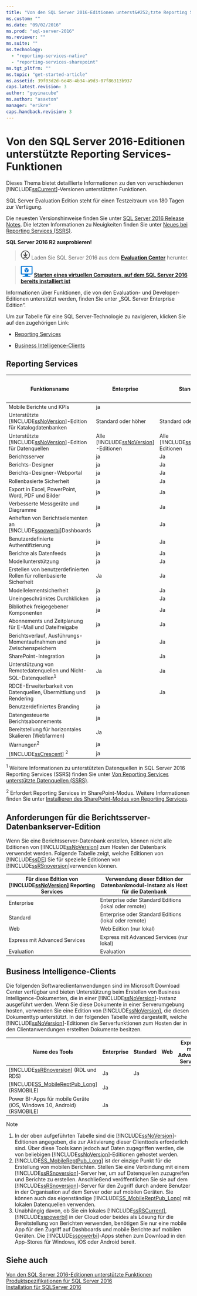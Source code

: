 ```yaml
---
title: "Von den SQL Server 2016-Editionen unterst&#252;tzte Reporting Services-Funktionen | Microsoft Docs"
ms.custom: ""
ms.date: "09/02/2016"
ms.prod: "sql-server-2016"
ms.reviewer: ""
ms.suite: ""
ms.technology: 
  - "reporting-services-native"
  - "reporting-services-sharepoint"
ms.tgt_pltfrm: ""
ms.topic: "get-started-article"
ms.assetid: 39f03d2d-6e48-4b34-a9d3-07f86313b937
caps.latest.revision: 3
author: "guyinacube"
ms.author: "asaxton"
manager: "erikre"
caps.handback.revision: 3
---
```

# Von den SQL Server 2016-Editionen unterst&#252;tzte Reporting Services-Funktionen
Dieses Thema bietet detaillierte Informationen zu den von verschiedenen [!INCLUDE[ssCurrent](../includes/sscurrent-md.md)]-Versionen unterstützten Funktionen.  
  
 SQL Server Evaluation Edition steht für einen Testzeitraum von 180 Tagen zur Verfügung.  
  
 Die neuesten Versionshinweise finden Sie unter [SQL Server 2016 Release Notes](../sql-server/sql-server-2016-release-notes.md). Die letzten Informationen zu Neuigkeiten finden Sie unter [Neues bei Reporting Services (SSRS)](What's%20New%20in%20Reporting%20Services%20\(SSRS\).md).
    
 **SQL Server 2016 R2 ausprobieren!**    
    
 > [![Download aus dem Evaluation Center](../analysis-services/media/download.png)](https://www.microsoft.com/en-us/evalcenter/evaluate-sql-server-2016) Laden Sie SQL Server 2016 aus dem **[Evaluation Center](https://www.microsoft.com/en-us/evalcenter/evaluate-sql-server-2016)** herunter.    
    
> ![Virtueller Azure-Computer (klein)](../analysis-services/media/azure-virtual-machine-small.png) **[Starten eines virtuellen Computers, auf dem SQL Server 2016 bereits installiert ist](https://azure.microsoft.com/en-us/marketplace/partners/microsoft/sqlserver2016rtmenterprisewindowsserver2012r2/?wt.mc_id=sqL16_vm)**    

Informationen über Funktionen, die von den Evaluation- und Developer-Editionen unterstützt werden, finden Sie unter „SQL Server Enterprise Edition“.

Um zur Tabelle für eine SQL Server-Technologie zu navigieren, klicken Sie auf den zugehörigen Link:  

-   [Reporting Services](#SSRS)  
  
-   [Business Intelligence-Clients](#BIC)  

##  <a name="SSRS"></a> Reporting Services  
  
|Funktionsname|Enterprise|Standard|Web|Express mit Advanced Services|Express mit Tools|Express|Entwickler|  
|------------------|----------------|--------------|---------|------------------------------------|------------------------|-------------|---------------|  
|Mobile Berichte und KPIs|ja||||||ja|  
|Unterstützte [!INCLUDE[ssNoVersion](../includes/ssnoversion-md.md)]-Edition für Katalogdatenbanken|Standard oder höher|Standard oder höher|Web|Express|||Standard oder höher|  
|Unterstützte [!INCLUDE[ssNoVersion](../includes/ssnoversion-md.md)]-Edition für Datenquellen|Alle   [!INCLUDE[ssNoVersion](../includes/ssnoversion-md.md)] -Editionen|Alle [!INCLUDE[ssNoVersion](../includes/ssnoversion-md.md)]-Editionen|Web|Express|||Alle [!INCLUDE[ssNoVersion](../includes/ssnoversion-md.md)]-Editionen|  
|Berichtsserver|ja|Ja|Ja|Ja|||ja|  
|Berichts-Designer|ja|Ja|Ja|Ja|||ja|  
|Berichts-Designer-Webportal|ja|Ja|Ja|Ja|||ja|  
|Rollenbasierte Sicherheit|ja|Ja|Ja|Ja|||ja|  
|Export in Excel, PowerPoint, Word, PDF und Bilder|ja|Ja|Ja|Ja|||ja|  
|Verbesserte Messgeräte und Diagramme|ja|Ja|Ja|Ja|||ja|  
|Anheften von Berichtselementen an [!INCLUDE[sspowerbi](../includes/sspowerbi-md.md)]Dashboards|ja|Ja|Ja|Ja|||ja|  
|Benutzerdefinierte Authentifizierung|ja|Ja|Ja|Ja|||ja|  
|Berichte als Datenfeeds|ja|Ja|Ja|Ja|||ja|  
|Modellunterstützung|ja|Ja|Ja||||Ja|  
|Erstellen von benutzerdefinierten Rollen für rollenbasierte Sicherheit|Ja|Ja|||||ja|  
|Modellelementsicherheit|ja|Ja|||||ja|  
|Uneingeschränktes Durchklicken|ja|Ja|||||ja|  
|Bibliothek freigegebener Komponenten|ja|Ja|||||ja|  
|Abonnements und Zeitplanung für E-Mail und Dateifreigabe|ja|Ja|||||ja|  
|Berichtsverlauf, Ausführungs-Momentaufnahmen und Zwischenspeichern|ja|Ja|||||ja|  
|SharePoint-Integration|ja|Ja|||||Ja|  
|Unterstützung von Remotedatenquellen und Nicht-SQL-Datenquellen<sup>1</sup>|Ja|Ja|||||ja|  
|RDCE-Erweiterbarkeit von Datenquellen, Übermittlung und Rendering|ja|Ja|||||ja|  
|Benutzerdefiniertes Branding|ja||||||ja|  
|Datengesteuerte Berichtsabonnements|ja||||||Ja|  
|Bereitstellung für horizontales Skalieren (Webfarmen)|Ja||||||ja|  
|Warnungen<sup>2</sup>|ja||||||ja|  
|[!INCLUDE[ssCrescent](../includes/sscrescent-md.md)] <sup>2</sup>|ja||||||Ja|  
  
 <sup>1</sup> Weitere Informationen zu unterstützten Datenquellen in SQL Server 2016 Reporting Services (SSRS) finden Sie unter [Von Reporting Services unterstützte Datenquellen &#40;SSRS&#41;](../reporting-services/report-data/data-sources-supported-by-reporting-services-ssrs.md).  
  
 <sup>2</sup> Erfordert Reporting Services im SharePoint-Modus. Weitere Informationen finden Sie unter [Installieren des SharePoint-Modus von Reporting Services](../reporting-services/install-windows/install-reporting-services-sharepoint-mode.md).  
  
## Anforderungen für die Berichtsserver-Datenbankserver-Edition  
 Wenn Sie eine Berichtsserver-Datenbank erstellen, können nicht alle Editionen von [!INCLUDE[ssNoVersion](../includes/ssnoversion-md.md)] zum Hosten der Datenbank verwendet werden. Folgende Tabelle zeigt, welche Editionen von [!INCLUDE[ssDE](../includes/ssde-md.md)] Sie für spezielle Editionen von [!INCLUDE[ssRSnoversion](../includes/ssrsnoversion-md.md)]verwenden können.  
  
|Für diese Edition von [!INCLUDE[ssNoVersion](../includes/ssnoversion-md.md)] Reporting Services|Verwendung dieser Edition der Datenbankmodul-Instanz als Host für die Datenbank|  
|----------------------------------------------------------------------|---------------------------------------------------------------------------|  
|Enterprise|Enterprise oder Standard Editions (lokal oder remote)|  
|Standard|Enterprise oder Standard Editions (lokal oder remote)|  
|Web|Web Edition (nur lokal)|  
|Express mit Advanced Services|Express mit Advanced Services (nur lokal)|  
|Evaluation|Evaluation|  
  
##  <a name="BIC"></a> Business Intelligence-Clients  
 Die folgenden Softwareclientanwendungen sind im Microsoft Download Center verfügbar und bieten Unterstützung beim Erstellen von Business Intelligence-Dokumenten, die in einer [!INCLUDE[ssNoVersion](../includes/ssnoversion-md.md)]-Instanz ausgeführt werden. Wenn Sie diese Dokumente in einer Serverumgebung hosten, verwenden Sie eine Edition von [!INCLUDE[ssNoVersion](../includes/ssnoversion-md.md)], die diesen Dokumenttyp unterstützt. In der folgenden Tabelle wird dargestellt, welche [!INCLUDE[ssNoVersion](../includes/ssnoversion-md.md)]-Editionen die Serverfunktionen zum Hosten der in den Clientanwendungen erstellten Dokumente besitzen.  
  
|Name des Tools|Enterprise|Standard|Web|Express mit Advanced Services|Express mit Tools|Express|Entwickler|  
|---------------|----------------|--------------|---------|------------------------------------|------------------------|-------------|---------------|  
|[!INCLUDE[ssRBnoversion](../includes/ssrbnoversion-md.md)] (RDL und RDS)|Ja|Ja|||||Ja|  
|[!INCLUDE[SS_MobileReptPub_Long](../includes/ss-mobilereptpub-long-md.md)] (RSMOBILE)|Ja||||||Ja|  
|Power BI-Apps für mobile Geräte (iOS, Windows 10, Android) (RSMOBILE)|Ja||||||Ja|  
  
> [!NOTE]  
> 1.  In der oben aufgeführten Tabelle sind die [!INCLUDE[ssNoVersion](../includes/ssnoversion-md.md)]-Editionen angegeben, die zur Aktivierung dieser Clienttools erforderlich sind. Über diese Tools kann jedoch auf Daten zugegriffen werden, die von beliebigen [!INCLUDE[ssNoVersion](../includes/ssnoversion-md.md)]-Editionen gehostet werden.  
> 2.  [!INCLUDE[SS_MobileReptPub_Long](../includes/ss-mobilereptpub-long-md.md)] ist der einzige Punkt für die Erstellung von mobilen Berichten. Stellen Sie eine Verbindung mit einem [!INCLUDE[ssRSnoversion](../includes/ssrsnoversion-md.md)]-Server her, um auf Datenquellen zuzugreifen und Berichte zu erstellen. Anschließend veröffentlichen Sie sie auf dem [!INCLUDE[ssRSnoversion](../includes/ssrsnoversion-md.md)]-Server für den Zugriff durch andere Benutzer in der Organisation auf dem Server oder auf mobilen Geräten. Sie können auch das eigenständige [!INCLUDE[SS_MobileReptPub_Long](../includes/ss-mobilereptpub-long-md.md)] mit lokalen Datenquellen verwenden.  
> 3.  Unabhängig davon, ob Sie ein lokales [!INCLUDE[ssRSCurrent](../includes/ssrscurrent-md.md)], [!INCLUDE[sspowerbi](../includes/sspowerbi-md.md)] in der Cloud oder beides als Lösung für die Bereitstellung von Berichten verwenden, benötigen Sie nur eine mobile App für den Zugriff auf Dashboards und mobile Berichte auf mobilen Geräten. Die [!INCLUDE[sspowerbi](../includes/sspowerbi-md.md)]-Apps stehen zum Download in den App-Stores für Windows, iOS oder Android bereit.  

## Siehe auch  
 [Von den SQL Server 2016-Editionen unterstützte Funktionen](Features%20Supported%20by%20the%20Editions%20of%20SQL%20Server%202016.md)  
 [Produktspezifikationen für SQL Server 2016](../Topic/Product%20Specifications%20for%20SQL%20Server%202016.md)   
 [Installation für SQLServer 2016](../database-engine/install-windows/installation-for-sql-server-2016.md) 